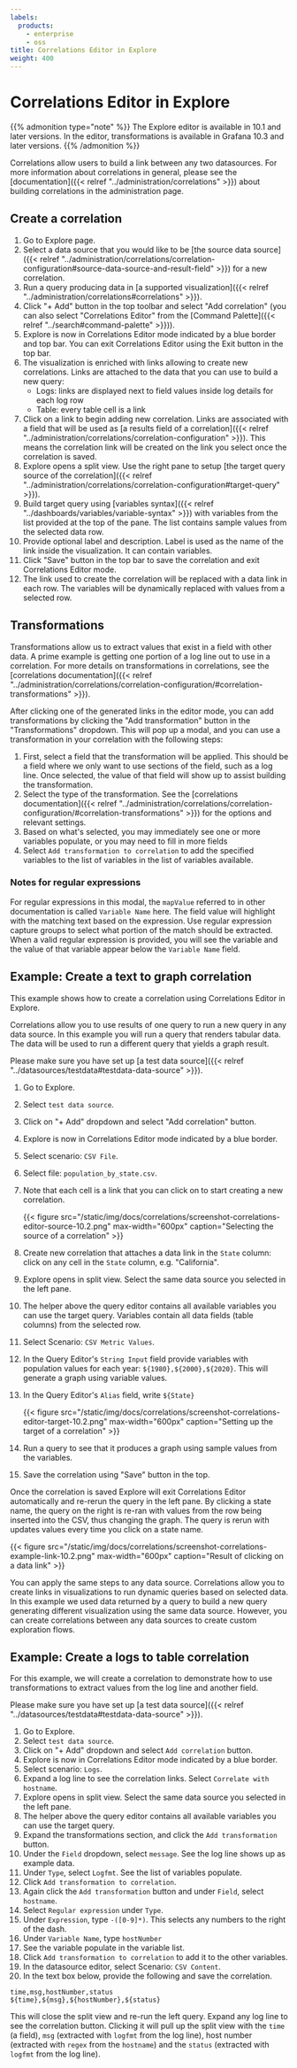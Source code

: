 ```yaml
---
labels:
  products:
    - enterprise
    - oss
title: Correlations Editor in Explore
weight: 400
---
```


# Correlations Editor in Explore

{{% admonition type="note" %}}
The Explore editor is available in 10.1 and later versions. In the editor, transformations is available in Grafana 10.3 and later versions.
{{% /admonition %}}

Correlations allow users to build a link between any two datasources. For more information about correlations in general, please see the [documentation]({{< relref "../administration/correlations" >}}) about building correlations in the administration page.

## Create a correlation

1. Go to Explore page.
1. Select a data source that you would like to be [the source data source]({{< relref "../administration/correlations/correlation-configuration#source-data-source-and-result-field" >}}) for a new correlation.
1. Run a query producing data in [a supported visualization]({{< relref "../administration/correlations#correlations" >}}).
1. Click "+ Add" button in the top toolbar and select "Add correlation" (you can also select "Correlations Editor" from the [Command Palette]({{< relref "../search#command-palette" >}})).
1. Explore is now in Correlations Editor mode indicated by a blue border and top bar. You can exit Correlations Editor using the Exit button in the top bar.
1. The visualization is enriched with links allowing to create new correlations. Links are attached to the data that you can use to build a new query:
   - Logs: links are displayed next to field values inside log details for each log row
   - Table: every table cell is a link
1. Click on a link to begin adding new correlation. Links are associated with a field that will be used as [a results field of a correlation]({{< relref "../administration/correlations/correlation-configuration" >}}). This means the correlation link will be created on the link you select once the correlation is saved.
1. Explore opens a split view. Use the right pane to setup [the target query source of the correlation]({{< relref "../administration/correlations/correlation-configuration#target-query" >}}).
1. Build target query using [variables syntax]({{< relref "../dashboards/variables/variable-syntax" >}}) with variables from the list provided at the top of the pane. The list contains sample values from the selected data row.
1. Provide optional label and description. Label is used as the name of the link inside the visualization. It can contain variables.
1. Click "Save" button in the top bar to save the correlation and exit Correlations Editor mode.
1. The link used to create the correlation will be replaced with a data link in each row. The variables will be dynamically replaced with values from a selected row.

## Transformations

Transformations allow us to extract values that exist in a field with other data. A prime example is getting one portion of a log line out to use in a correlation. For more details on transformations in correlations, see the [correlations documentation]({{< relref "../administration/correlations/correlation-configuration/#correlation-transformations" >}}).

After clicking one of the generated links in the editor mode, you can add transformations by clicking the "Add transformation" button in the "Transformations" dropdown. This will pop up a modal, and you can use a transformation in your correlation with the following steps:

1. First, select a field that the transformation will be applied. This should be a field where we only want to use sections of the field, such as a log line. Once selected, the value of that field will show up to assist building the transformation.
1. Select the type of the transformation. See the [correlations documentation]({{< relref "../administration/correlations/correlation-configuration/#correlation-transformations" >}}) for the options and relevant settings.
1. Based on what's selected, you may immediately see one or more variables populate, or you may need to fill in more fields
1. Select `Add transformation to correlation` to add the specified variables to the list of variables in the list of variables available.

### Notes for regular expressions

For regular expressions in this modal, the `mapValue` referred to in other documentation is called `Variable Name` here. The field value will highlight with the matching text based on the expression. Use regular expression capture groups to select what portion of the match should be extracted. When a valid regular expression is provided, you will see the variable and the value of that variable appear below the `Variable Name` field.

## Example: Create a text to graph correlation

This example shows how to create a correlation using Correlations Editor in Explore.

Correlations allow you to use results of one query to run a new query in any data source. In this example you will run a query that renders tabular data. The data will be used to run a different query that yields a graph result.

Please make sure you have set up [a test data source]({{< relref "../datasources/testdata#testdata-data-source" >}}).

1. Go to Explore.
1. Select `test data source`.
1. Click on "+ Add" dropdown and select "Add correlation" button.
1. Explore is now in Correlations Editor mode indicated by a blue border.
1. Select scenario: `CSV File`.
1. Select file: `population_by_state.csv`.
1. Note that each cell is a link that you can click on to start creating a new correlation.

   {{< figure src="/static/img/docs/correlations/screenshot-correlations-editor-source-10.2.png" max-width="600px" caption="Selecting the source of a correlation" >}}

1. Create new correlation that attaches a data link in the `State` column: click on any cell in the `State` column, e.g. "California".
1. Explore opens in split view. Select the same data source you selected in the left pane.
1. The helper above the query editor contains all available variables you can use the target query. Variables contain all data fields (table columns) from the selected row.
1. Select Scenario: `CSV Metric Values`.
1. In the Query Editor's `String Input` field provide variables with population values for each year: `${1980},${2000},${2020}`. This will generate a graph using variable values.
1. In the Query Editor's `Alias` field, write `${State}`

   {{< figure src="/static/img/docs/correlations/screenshot-correlations-editor-target-10.2.png" max-width="600px" caption="Setting up the target of a correlation" >}}

1. Run a query to see that it produces a graph using sample values from the variables.
1. Save the correlation using "Save" button in the top.

Once the correlation is saved Explore will exit Correlations Editor automatically and re-rerun the query in the left pane. By clicking a state name, the query on the right is re-ran with values from the row being inserted into the CSV, thus changing the graph. The query is rerun with updates values every time you click on a state name.

{{< figure src="/static/img/docs/correlations/screenshot-correlations-example-link-10.2.png" max-width="600px" caption="Result of clicking on a data link" >}}

You can apply the same steps to any data source. Correlations allow you to create links in visualizations to run dynamic queries based on selected data. In this example we used data returned by a query to build a new query generating different visualization using the same data source. However, you can create correlations between any data sources to create custom exploration flows.

## Example: Create a logs to table correlation

For this example, we will create a correlation to demonstrate how to use transformations to extract values from the log line and another field.

Please make sure you have set up [a test data source]({{< relref "../datasources/testdata#testdata-data-source" >}}).

1. Go to Explore.
1. Select `test data source`.
1. Click on "+ Add" dropdown and select `Add correlation` button.
1. Explore is now in Correlations Editor mode indicated by a blue border.
1. Select scenario: `Logs`.
1. Expand a log line to see the correlation links. Select `Correlate with hostname`.
1. Explore opens in split view. Select the same data source you selected in the left pane.
1. The helper above the query editor contains all available variables you can use the target query.
1. Expand the transformations section, and click the `Add transformation` button.
1. Under the `Field` dropdown, select `message`. See the log line shows up as example data.
1. Under `Type`, select `Logfmt`. See the list of variables populate.
1. Click `Add transformation to correlation`.
1. Again click the `Add transformation` button and under `Field`, select `hostname`.
1. Select `Regular expression` under `Type`.
1. Under `Expression`, type `-([0-9]*)`. This selects any numbers to the right of the dash.
1. Under `Variable Name`, type `hostNumber`
1. See the variable populate in the variable list.
1. Click `Add transformation to correlation` to add it to the other variables.
1. In the datasource editor, select Scenario: `CSV Content`.
1. In the text box below, provide the following and save the correlation.

```
time,msg,hostNumber,status
${time},${msg},${hostNumber},${status}
```

This will close the split view and re-run the left query. Expand any log line to see the correlation button. Clicking it will pull up the split view with the `time` (a field), `msg` (extracted with `logfmt` from the log line), host number (extracted with `regex` from the `hostname`) and the `status` (extracted with `logfmt` from the log line).

